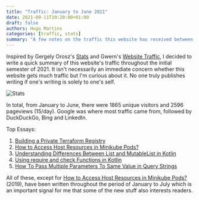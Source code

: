 ```yaml
---
title: "Traffic: January to June 2021"
date: 2021-09-11T19:20:00+01:00
draft: false
authors: Hugo Martins
categories: [traffic, stats]
summary: "A few notes on the traffic this website has received between January and June 2021."
---
```


Inspired by Gergely Orosz's [Stats](https://blog.pragmaticengineer.com/stats/) and Gwern's [Website Traffic](https://www.gwern.net/Traffic), I decided to write a quick summary of this website's traffic throughout the initial semester of 2021. It isn't necessarily an immediate concern whether this website gets much traffic but I'm curious about it. No one truly publishes writing if one's writing is solely to one's self.

![Stats](/images/Stats-January-July-2021.png)

In total, from January to June, there were 1865 unique visitors and 2596 pageviews (15/day). Google was where most traffic came from, followed by DuckDuckGo, Bing and LinkedIn.

Top Essays:

1. [Building a Private Terraform Registry](https://hugomartins.io/essays/2021/01/build-a-terraform-private-registry/)
2. [How to Access Host Resources in Minikube Pods?](https://hugomartins.io/essays/2019/12/access-host-resources-minikube/)
3. [Understanding Differences Between List and MutableList in Kotlin](https://hugomartins.io/essays/2021/03/understanding-differences-between-list-and-mutablelist-in-kotlin/)
4. [Using require and check Functions in Kotlin](https://hugomartins.io/essays/2021/02/using-require-and-check-in-kotlin/)
5. [How To Pass Multiple Parameters To Same Value in Query Strings](https://hugomartins.io/essays/2021/02/how-to-pass-multiple-values-to-http-query-parameter/)

All of these, except for [How to Access Host Resources in Minikube Pods?](https://hugomartins.io/essays/2019/12/access-host-resources-minikube/) (2019), have been written throughout the period of January to July which is an important signal for me that some of the new stuff also interests readers.
